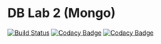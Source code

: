 # DB Lab 2 (Mongo)
[![Build Status](https://travis-ci.org/Arriven/DBLab2.svg?branch=master)](https://travis-ci.org/Arriven/DBLab2)
[![Codacy Badge](https://api.codacy.com/project/badge/Grade/08dc28a689d64cea8aab745db6925424)](https://www.codacy.com/app/Arriven/DBLab2?utm_source=github.com&amp;utm_medium=referral&amp;utm_content=Arriven/DBLab2&amp;utm_campaign=Badge_Grade)
[![Codacy Badge](https://api.codacy.com/project/badge/Coverage/08dc28a689d64cea8aab745db6925424)](https://www.codacy.com/app/Arriven/DBLab2?utm_source=github.com&utm_medium=referral&utm_content=Arriven/DBLab2&utm_campaign=Badge_Coverage)